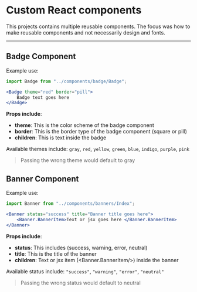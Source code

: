# Custom React components

This projects contains multiple reusable components.
The focus was how to make reusable components and not necessarily design and fonts.

---

## Badge Component

Example use:

```jsx
import Badge from "../components/badge/Badge";

<Badge theme="red" border="pill">
    Badge text goes here
</Badge>
```

**Props include**:

- **theme**: This is the color scheme of the badge component
- **border**: This is the border type of the badge component (square or pill)
- **children**: This is text inside the badge

Available themes include: `gray`, `red`, `yellow`, `green`, `blue`, `indigo`, `purple`, `pink`

> Passing the wrong theme would default to gray


## Banner Component

Example use:

```jsx
import Banner from "../components/banners/Index";

<Banner status="success" title="Banner title goes here">
    <Banner.BannerItem>Text or jsx goes here </Banner.BannerItem>
</Banner>
```

**Props include**:

- **status**: This includes (success, warning, error, neutral)
- **title**: This is the title of the banner
- **children**: Text or jsx item (<Banner.BannerItem/>) inside the banner

Available status include: `"success"`, `"warning"`, `"error"`, `"neutral"`

> Passing the wrong status would default to neutral
